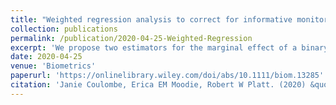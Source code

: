 ```yaml
---
title: "Weighted regression analysis to correct for informative monitoring times and confounders in longitudinal studies"
collection: publications
permalink: /publication/2020-04-25-Weighted-Regression
excerpt: 'We propose two estimators for the marginal effect of a binary intervention on a continuous longitudinal outcomes in settings subject to informative monitoring times and confounders.'
date: 2020-04-25
venue: 'Biometrics'
paperurl: 'https://onlinelibrary.wiley.com/doi/abs/10.1111/biom.13285'
citation: 'Janie Coulombe, Erica EM Moodie, Robert W Platt. (2020) &quot. Weighted regression analysis to correct for informative monitoring times and confounders in longitudinal studies &quot. <i>Biometrics</i>. Forthcoming.'
---
```

 
